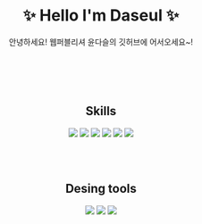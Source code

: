 
<!--
**kiln1324/kiln1324** is a ✨ _special_ ✨ repository because its `README.md` (this file) appears on your GitHub profile.

Here are some ideas to get you started:

- 🔭 I’m currently working on ...
- 🌱 I’m currently learning ...
- 👯 I’m looking to collaborate on ...
- 🤔 I’m looking for help with ...
- 💬 Ask me about ...
- 📫 How to reach me: ...
- 😄 Pronouns: ...
- ⚡ Fun fact: ...
-->

<div align='center'>
  <header>
    <h1>&#10024;&#32;Hello&#32;I&#39;m&#32;Daseul&#32;&#10024;</h1>
    <p>안녕하세요! 웹퍼블리셔 윤다슬의 깃허브에 어서오세요~!</p>
  </header>
  
  <br/>
 
  <h2>Skills</h2>
  <img src="https://img.shields.io/badge/HTML-E34F26?style=flat-square&logo=HTML5&logoColor=white"/>
  <img src="https://img.shields.io/badge/CSS3-1572B6?style=flat-square&logo=CSS3&logoColor=white"/>
  <img src="https://img.shields.io/badge/Sass-CC6699?style=flat-square&logo=Sass&logoColor=white"/>
  <img src="https://img.shields.io/badge/JavaScript-F7DF1E?style=flat-square&logo=JavaScript&logoColor=white"/>
  <img src="https://img.shields.io/badge/jQuery-0769AD?style=flat-square&logo=jQuery&logoColor=white"/>
  <img src="https://img.shields.io/badge/GitHub-181717?style=flat-square&logo=GitHub&logoColor=white"/>

  <br/><br/>

  <h2>Desing tools</h2>
  <img src="https://img.shields.io/badge/Adobe-Illustrator-FF9A00?style=flat-square&logo=Adobe-Illustrator&logoColor=white"/>
  <img src="https://img.shields.io/badge/Adobe-Photoshop-31A8FF?style=flat-square&logo=Adobe-Photoshop&logoColor=white"/>
  <img src="https://img.shields.io/badge/Adobe-XD-FF61F6?style=flat-square&logo=Adobe-XD&logoColor=white"/>
 
  <br/><br/>
  
</div>

<!--
[![Anurag's GitHub stats](https://github-readme-stats.vercel.app/api?username=kiln1324&hide=stars,prs,issues&title_color=fff&text_color=fff&bg_color=ff7f50&hide_border=true&border_radius=24)](https://github.com/kiln1324/github-readme-stats)
-->
